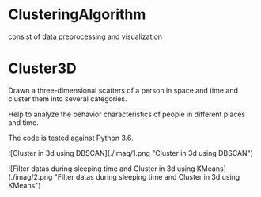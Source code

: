 # ClusteringAlgorithm
consist of data preprocessing and visualization
# Cluster3D
Drawn a three-dimensional scatters of a person in space and time and cluster them into several categories.
<p>Help to analyze the behavior characteristics of people in different places and time.
<p>The code is tested against Python 3.6.
<p>
![Cluster in 3d using DBSCAN](./imag/1.png "Cluster in 3d using DBSCAN")
<p>
![Filter datas during sleeping time and Cluster in 3d using KMeans](./imag/2.png "Filter datas during sleeping time and Cluster in 3d using KMeans")
